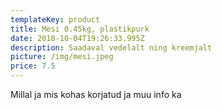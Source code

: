 ```yaml
---
templateKey: product
title: Mesi 0.45kg, plastikpurk
date: 2018-10-04T19:26:33.995Z
description: Saadaval vedelalt ning kreemjalt
picture: /img/mesi.jpeg
price: 7.5
---
```

Millal ja mis kohas korjatud ja muu info ka

